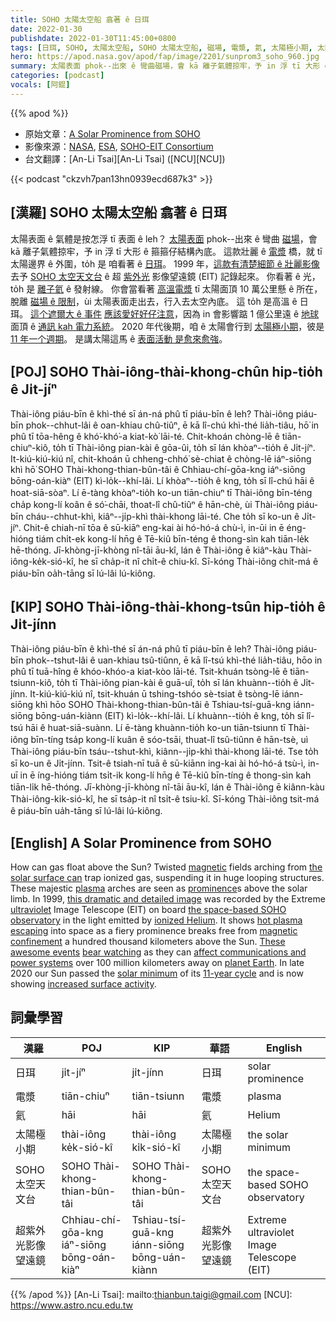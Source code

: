 ```yaml
---
title: SOHO 太陽太空船 翕著 ê 日珥
date: 2022-01-30
publishdate: 2022-01-30T11:45:00+0800
tags: [日珥, SOHO, 太陽太空船, SOHO 太陽太空船, 磁場, 電漿, 氦, 太陽極小期, 太陽]
hero: https://apod.nasa.gov/apod/fap/image/2201/sunprom3_soho_960.jpg
summary: 太陽表面 phok--出來 ê 彎曲磁場，會 kā 離子氣體掠牢，予 in 浮 tī 大形 ê 箍箍仔結構內底。
categories: [podcast]
vocals: [阿錕]
---
```


{{% apod %}}

- 原始文章：[A Solar Prominence from SOHO](https://apod.nasa.gov/apod/ap220130.html)
- 影像來源：[NASA](https://www.nasa.gov/), [ESA](https://www.esa.int/), [SOHO-EIT Consortium](https://umbra.nascom.nasa.gov/eit/)
- 台文翻譯：[An-Li Tsai][An-Li Tsai] ([NCU][NCU])

{{< podcast "ckzvh7pan13hn0939ecd687k3" >}}

## [漢羅] SOHO 太陽太空船 翕著 ê 日珥
太陽表面 ê 氣體是按怎浮 tī 表面 ê leh？
[太陽表面][the solar surface can] phok--出來 ê 彎曲 [磁場][magnetic]，會 kā 離子氣體掠牢，予 in 浮 tī 大形 ê 箍箍仔結構內底。
這款壯麗 ê [電漿][plasma] 橋，就 tī 太陽邊界 ê 外圍，to̍h 是 咱看著 ê [日珥][prominence]。
1999 年，[這款有清楚細節 ê 壯麗影像][this dramatic and detailed image] 去予 [SOHO 太空天文台][the space-based SOHO observatory] ê 超 [紫外光][ultraviolet] 影像望遠鏡 (EIT) 記錄起來。
你看著 ê 光，to̍h 是 [離子氦][ionized Helium] ê 發射線。
你會當看著 [高溫電漿][hot plasma escaping] tī 太陽面頂 10 萬公里懸 ê 所在，脫離 [磁場 ê 限制][magnetic confinement]，ùi 太陽表面走出去，行入去太空內底。
這 to̍h 是高溫 ê 日珥。
[這个遮爾大 ê 事件][These awesome events] [應該愛好好仔注意][bear watching]，因為 in 會影響踮 1 億公里遠 ê [地球][planet Earth] 面頂 ê [通訊 kah 電力系統][affect communications and power systems]。
2020 年代後期，咱 ê 太陽會行到 [太陽極小期][solar minimum]，彼是 [11 年一个週期][11-year cycle]。
是講太陽這馬 ê [表面活動 是愈來愈強][increased surface activity]。


## [POJ] SOHO Thài-iông-thài-khong-chûn hip-tio̍h ê Ji̍t-jíⁿ
Thài-iông piáu-bīn ê khì-thé sī án-ná phû tī piáu-bīn ê leh?
Thài-iông piáu-bīn phok--chhut-lâi ê oan-khiau chû-tiûⁿ, ē kā lî-chú khì-thé lia̍h-tiâu, hō͘ in phû tī tōa-hêng ê khó͘-khó͘-a kiat-kò͘ lāi-té.
Chit-khoán chòng-lē ê tiān-chiuⁿ-kiô, to̍h tī Thài-iông pian-kài ê gōa-ûi, to̍h sī lán khòaⁿ--tio̍h ê Ji̍t-jíⁿ.
It-kiú-kiú-kiú nî, chit-khoán ū chheng-chhó͘ sè-chiat ê chòng-lē iáⁿ-siōng khì hō͘ SOHO Thài-khong-thian-bûn-tâi ê Chhiau-chí-gōa-kng iáⁿ-siōng bōng-oán-kiàⁿ (EIT) kì-lo̍k--khí-lâi.
Lí khòaⁿ--tio̍h ê kng, to̍h sī lî-chú hāi ê hoat-siā-sòaⁿ.
Lí ē-tàng khòaⁿ-tio̍h ko-un tiān-chiuⁿ tī Thài-iông bīn-téng cha̍p kong-lí koân ê só͘-chāi, thoat-lî chû-tiûⁿ ê hān-chè, ùi Thài-iông piáu-bīn cháu--chhut-khì, kiâⁿ--ji̍p-khì thài-khong lāi-té.
Che to̍h sī ko-un ê Ji̍t-jíⁿ.
Chit-ê chiah-nī tōa ê sū-kiāⁿ eng-kai ài hó-hó-á chù-ì, in-ūi in ē éng-hióng tiám chi̍t-ek kong-lí hn̄g ê Tē-kiû bīn-téng ê thong-sìn kah tiān-le̍k hē-thóng.
Jī-khòng-jī-khòng nî-tāi āu-kî, lán ê Thài-iông ē kiâⁿ-kàu Thài-iông-ke̍k-sió-kî, he sī cha̍p-it nî chi̍t-ê chiu-kî.
Sī-kóng Thài-iông chit-má ê piáu-bīn oa̍h-tāng sī lú-lâi lú-kiông.

## [KIP] SOHO Thài-iông-thài-khong-tsûn hip-tio̍h ê Ji̍t-jínn
Thài-iông piáu-bīn ê khì-thé sī án-ná phû tī piáu-bīn ê leh?
Thài-iông piáu-bīn phok--tshut-lâi ê uan-khiau tsû-tiûnn, ē kā lî-tsú khì-thé lia̍h-tiâu, hōo in phû tī tuā-hîng ê khóo-khóo-a kiat-kòo lāi-té.
Tsit-khuán tsòng-lē ê tiān-tsiunn-kiô, to̍h tī Thài-iông pian-kài ê guā-uî, to̍h sī lán khuànn--tio̍h ê Ji̍t-jínn.
It-kiú-kiú-kiú nî, tsit-khuán ū tshing-tshóo sè-tsiat ê tsòng-lē iánn-siōng khì hōo SOHO Thài-khong-thian-bûn-tâi ê Tshiau-tsí-guā-kng iánn-siōng bōng-uán-kiànn (EIT) kì-lo̍k--khí-lâi.
Lí khuànn--tio̍h ê kng, to̍h sī lî-tsú hāi ê huat-siā-suànn.
Lí ē-tàng khuànn-tio̍h ko-un tiān-tsiunn tī Thài-iông bīn-tíng tsa̍p kong-lí kuân ê sóo-tsāi, thuat-lî tsû-tiûnn ê hān-tsè, uì Thài-iông piáu-bīn tsáu--tshut-khì, kiânn--ji̍p-khì thài-khong lāi-té.
Tse to̍h sī ko-un ê Ji̍t-jínn.
Tsit-ê tsiah-nī tuā ê sū-kiānn ing-kai ài hó-hó-á tsù-ì, in-uī in ē íng-hióng tiám tsi̍t-ik kong-lí hn̄g ê Tē-kiû bīn-tíng ê thong-sìn kah tiān-li̍k hē-thóng.
Jī-khòng-jī-khòng nî-tāi āu-kî, lán ê Thài-iông ē kiânn-kàu Thài-iông-ki̍k-sió-kî, he sī tsa̍p-it nî tsi̍t-ê tsiu-kî.
Sī-kóng Thài-iông tsit-má ê piáu-bīn ua̍h-tāng sī lú-lâi lú-kiông.

## [English] A Solar Prominence from SOHO
How can gas float above the Sun?
Twisted [magnetic][magnetic] fields arching from [the solar surface can][the solar surface can] trap ionized gas, suspending it in huge looping structures.
These majestic [plasma][plasma] arches are seen as [prominence][prominence]s above the solar limb.
In 1999, [this dramatic and detailed image][this dramatic and detailed image] was recorded by the Extreme [ultraviolet][ultraviolet] Image Telescope (EIT) on board [the space-based SOHO observatory][the space-based SOHO observatory] in the light emitted by [ionized Helium][ionized Helium].
It shows [hot plasma escaping][hot plasma escaping] into space as a fiery prominence breaks free from [magnetic confinement][magnetic confinement] a hundred thousand kilometers above the Sun.
[These awesome events][These awesome events] [bear watching][bear watching] as they can [affect communications and power systems][affect communications and power systems] over 100 million kilometers away on [planet Earth][planet Earth].
In late 2020 our Sun passed the [solar minimum][solar minimum] of its [11-year cycle][11-year cycle] and is now showing [increased surface activity][increased surface activity].

## 詞彙學習

|漢羅|POJ|KIP|華語|English|
|-|-|-|-|-|
|日珥|ji̍t-jíⁿ|ji̍t-jínn|日珥|solar prominence|
|電漿|tiān-chiuⁿ|tiān-tsiunn|電漿|plasma|
|氦|hāi|hāi|氦|Helium|
|太陽極小期|thài-iông ke̍k-sió-kî|thài-iông ki̍k-sió-kî|太陽極小期|the solar minimum|
|SOHO 太空天文台|SOHO Thài-khong-thian-bûn-tâi|SOHO Thài-khong-thian-bûn-tâi|SOHO 太空天文台|the space-based SOHO observatory|
|超紫外光影像望遠鏡|Chhiau-chí-gōa-kng iáⁿ-siōng bōng-oán-kiàⁿ|Tshiau-tsí-guā-kng iánn-siōng bōng-uán-kiànn|超紫外光影像望遠鏡|Extreme ultraviolet Image Telescope (EIT)|

{{% /apod %}}
[An-Li Tsai]: mailto:thianbun.taigi@gmail.com
[NCU]: https://www.astro.ncu.edu.tw

[magnetic]:https://apod.nasa.gov/apod/ap971106.html
[the solar surface can]:http://hesperia.gsfc.nasa.gov/~knisely/course_development.html
[plasma]:https://science.nasa.gov/science-news/science-at-nasa/1999/ast07sep99_1
[prominence]:https://en.wikipedia.org/wiki/Solar_prominence
[this dramatic and detailed image]:http://sohowww.nascom.nasa.gov/gallery/images/superprom.html
[ultraviolet]:https://science.nasa.gov/ems/10_ultravioletwaves
[the space-based SOHO observatory]:https://sohowww.nascom.nasa.gov/about/about.html
[ionized Helium]:https://apod.nasa.gov/apod/ap960520.html
[hot plasma escaping]:https://youtu.be/6qMMlmoz5O8?t=125
[magnetic confinement]:https://en.wikipedia.org/wiki/Coronal_mass_ejection
[These awesome events]:https://apod.nasa.gov/apod/ap081004.html
[bear watching]:https://apod.nasa.gov/apod/ap190526.html
[affect communications and power systems]:https://www.nasa.gov/topics/earth/features/sun_darkness.html
[planet Earth]:https://apod.nasa.gov/apod/ap070325.html
[solar minimum]:https://www.nasa.gov/mission_pages/sunearth/news/solarmin-max.html
[11-year cycle]:https://scijinks.gov/solar-cycle/
[increased surface activity]:https://www.swpc.noaa.gov/products/solar-cycle-progression
